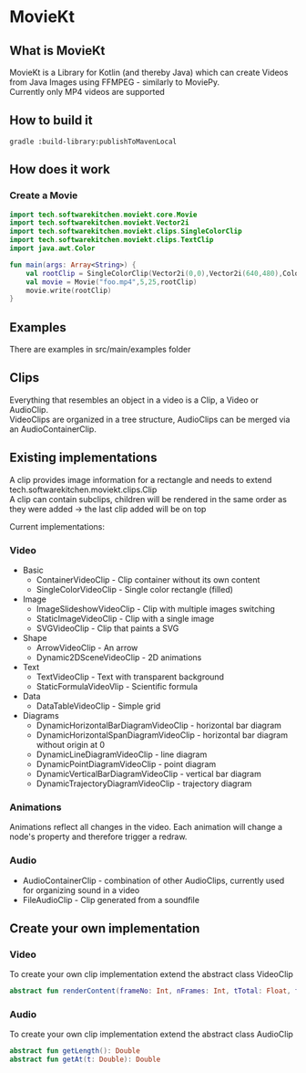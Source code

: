 # MovieKt
## What is MovieKt
MovieKt is a Library for Kotlin (and thereby Java) which can create Videos from
Java Images using FFMPEG - similarly to MoviePy.  
Currently only MP4 videos are supported
## How to build it
``` 
gradle :build-library:publishToMavenLocal
```
## How does it work
### Create a Movie
``` kotlin
import tech.softwarekitchen.moviekt.core.Movie
import tech.softwarekitchen.moviekt.Vector2i
import tech.softwarekitchen.moviekt.clips.SingleColorClip
import tech.softwarekitchen.moviekt.clips.TextClip
import java.awt.Color

fun main(args: Array<String>) {
    val rootClip = SingleColorClip(Vector2i(0,0),Vector2i(640,480),Color(128,64,64))
    val movie = Movie("foo.mp4",5,25,rootClip)
    movie.write(rootClip)
}

```

## Examples
There are examples in src/main/examples folder

## Clips 
Everything that resembles an object in a video is a Clip, a Video or AudioClip.  
VideoClips are organized in a tree structure, AudioClips can be merged via an AudioContainerClip.

## Existing implementations
A clip provides image information for a rectangle and needs to extend tech.softwarekitchen.moviekt.clips.Clip  
A clip can contain subclips, children will be rendered in the same order as they were added -> the last clip added will be on top

Current implementations:  

### Video
* Basic
  * ContainerVideoClip - Clip container without its own content
  * SingleColorVideoClip - Single color rectangle (filled)
* Image
  * ImageSlideshowVideoClip - Clip with multiple images switching
  * StaticImageVideoClip - Clip with a single image
  * SVGVideoClip - Clip that paints a SVG
* Shape
  * ArrowVideoClip - An arrow
  * Dynamic2DSceneVideoClip - 2D animations
* Text
  * TextVideoClip - Text with transparent background
  * StaticFormulaVideoVlip - Scientific formula
* Data
  * DataTableVideoClip - Simple grid
* Diagrams
  * DynamicHorizontalBarDiagramVideoClip - horizontal bar diagram
  * DynamicHorizontalSpanDiagramVideoClip - horizontal bar diagram without origin at 0
  * DynamicLineDiagramVideoClip - line diagram
  * DynamicPointDiagramVideoClip - point diagram
  * DynamicVerticalBarDiagramVideoClip - vertical bar diagram
  * DynamicTrajectoryDiagramVideoClip - trajectory diagram

### Animations
Animations reflect all changes in the video. Each animation will change a node's property
and therefore trigger a redraw.

### Audio
* AudioContainerClip - combination of other AudioClips, currently used for organizing sound in a video
* FileAudioClip - Clip generated from a soundfile

## Create your own implementation
### Video
To create your own clip implementation extend the abstract class VideoClip
``` kotlin
abstract fun renderContent(frameNo: Int, nFrames: Int, tTotal: Float, tInternal: Float): BufferedImage
```
### Audio
To create your own clip implementation extend the abstract class AudioClip
``` kotlin
abstract fun getLength(): Double
abstract fun getAt(t: Double): Double
```
